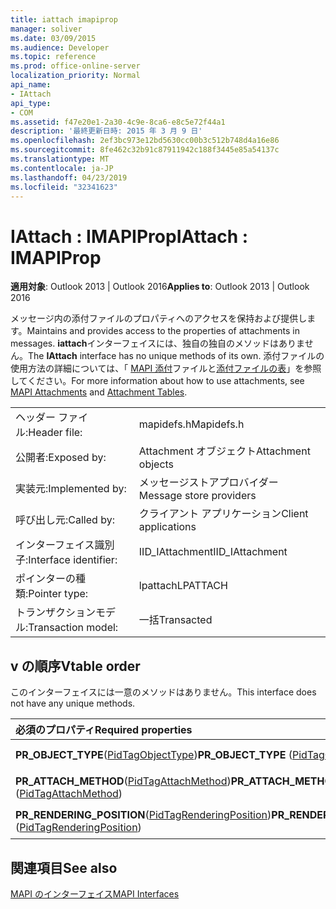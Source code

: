 ```yaml
---
title: iattach imapiprop
manager: soliver
ms.date: 03/09/2015
ms.audience: Developer
ms.topic: reference
ms.prod: office-online-server
localization_priority: Normal
api_name:
- IAttach
api_type:
- COM
ms.assetid: f47e20e1-2a30-4c9e-8ca6-e8c5e72f44a1
description: '最終更新日時: 2015 年 3 月 9 日'
ms.openlocfilehash: 2ef3bc973e12bd5630cc00b3c512b748d4a16e86
ms.sourcegitcommit: 8fe462c32b91c87911942c188f3445e85a54137c
ms.translationtype: MT
ms.contentlocale: ja-JP
ms.lasthandoff: 04/23/2019
ms.locfileid: "32341623"
---
```

# <a name="iattach--imapiprop"></a><span data-ttu-id="57aac-103">IAttach : IMAPIProp</span><span class="sxs-lookup"><span data-stu-id="57aac-103">IAttach : IMAPIProp</span></span>

  
  
<span data-ttu-id="57aac-104">**適用対象**: Outlook 2013 | Outlook 2016</span><span class="sxs-lookup"><span data-stu-id="57aac-104">**Applies to**: Outlook 2013 | Outlook 2016</span></span> 
  
<span data-ttu-id="57aac-105">メッセージ内の添付ファイルのプロパティへのアクセスを保持および提供します。</span><span class="sxs-lookup"><span data-stu-id="57aac-105">Maintains and provides access to the properties of attachments in messages.</span></span> <span data-ttu-id="57aac-106">**iattach**インターフェイスには、独自の独自のメソッドはありません。</span><span class="sxs-lookup"><span data-stu-id="57aac-106">The **IAttach** interface has no unique methods of its own.</span></span> <span data-ttu-id="57aac-107">添付ファイルの使用方法の詳細については、「 [MAPI 添付](mapi-attachments.md)ファイルと[添付ファイルの表](attachment-tables.md)」を参照してください。</span><span class="sxs-lookup"><span data-stu-id="57aac-107">For more information about how to use attachments, see [MAPI Attachments](mapi-attachments.md) and [Attachment Tables](attachment-tables.md).</span></span> 
  
|||
|:-----|:-----|
|<span data-ttu-id="57aac-108">ヘッダー ファイル:</span><span class="sxs-lookup"><span data-stu-id="57aac-108">Header file:</span></span>  <br/> |<span data-ttu-id="57aac-109">mapidefs.h</span><span class="sxs-lookup"><span data-stu-id="57aac-109">Mapidefs.h</span></span>  <br/> |
|<span data-ttu-id="57aac-110">公開者:</span><span class="sxs-lookup"><span data-stu-id="57aac-110">Exposed by:</span></span>  <br/> |<span data-ttu-id="57aac-111">Attachment オブジェクト</span><span class="sxs-lookup"><span data-stu-id="57aac-111">Attachment objects</span></span>  <br/> |
|<span data-ttu-id="57aac-112">実装元:</span><span class="sxs-lookup"><span data-stu-id="57aac-112">Implemented by:</span></span>  <br/> |<span data-ttu-id="57aac-113">メッセージストアプロバイダー</span><span class="sxs-lookup"><span data-stu-id="57aac-113">Message store providers</span></span>  <br/> |
|<span data-ttu-id="57aac-114">呼び出し元:</span><span class="sxs-lookup"><span data-stu-id="57aac-114">Called by:</span></span>  <br/> |<span data-ttu-id="57aac-115">クライアント アプリケーション</span><span class="sxs-lookup"><span data-stu-id="57aac-115">Client applications</span></span>  <br/> |
|<span data-ttu-id="57aac-116">インターフェイス識別子:</span><span class="sxs-lookup"><span data-stu-id="57aac-116">Interface identifier:</span></span>  <br/> |<span data-ttu-id="57aac-117">IID_IAttachment</span><span class="sxs-lookup"><span data-stu-id="57aac-117">IID_IAttachment</span></span>  <br/> |
|<span data-ttu-id="57aac-118">ポインターの種類:</span><span class="sxs-lookup"><span data-stu-id="57aac-118">Pointer type:</span></span>  <br/> |<span data-ttu-id="57aac-119">lpattach</span><span class="sxs-lookup"><span data-stu-id="57aac-119">LPATTACH</span></span>  <br/> |
|<span data-ttu-id="57aac-120">トランザクションモデル:</span><span class="sxs-lookup"><span data-stu-id="57aac-120">Transaction model:</span></span>  <br/> |<span data-ttu-id="57aac-121">一括</span><span class="sxs-lookup"><span data-stu-id="57aac-121">Transacted</span></span>  <br/> |
   
## <a name="vtable-order"></a><span data-ttu-id="57aac-122">v の順序</span><span class="sxs-lookup"><span data-stu-id="57aac-122">Vtable order</span></span>

<span data-ttu-id="57aac-123">このインターフェイスには一意のメソッドはありません。</span><span class="sxs-lookup"><span data-stu-id="57aac-123">This interface does not have any unique methods.</span></span>
  
|<span data-ttu-id="57aac-124">**必須のプロパティ**</span><span class="sxs-lookup"><span data-stu-id="57aac-124">**Required properties**</span></span>|<span data-ttu-id="57aac-125">**Access**</span><span class="sxs-lookup"><span data-stu-id="57aac-125">**Access**</span></span>|
|:-----|:-----|
|<span data-ttu-id="57aac-126">**PR_OBJECT_TYPE**([PidTagObjectType](pidtagobjecttype-canonical-property.md))</span><span class="sxs-lookup"><span data-stu-id="57aac-126">**PR_OBJECT_TYPE** ([PidTagObjectType](pidtagobjecttype-canonical-property.md))</span></span>  <br/> |<span data-ttu-id="57aac-127">読み取り専用</span><span class="sxs-lookup"><span data-stu-id="57aac-127">Read-only</span></span>  <br/> |
|<span data-ttu-id="57aac-128">**PR_ATTACH_METHOD**([PidTagAttachMethod](pidtagattachmethod-canonical-property.md))</span><span class="sxs-lookup"><span data-stu-id="57aac-128">**PR_ATTACH_METHOD** ([PidTagAttachMethod](pidtagattachmethod-canonical-property.md))</span></span>  <br/> |<span data-ttu-id="57aac-129">読み取り/書き込み</span><span class="sxs-lookup"><span data-stu-id="57aac-129">Read/write</span></span>  <br/> |
|<span data-ttu-id="57aac-130">**PR_RENDERING_POSITION**([PidTagRenderingPosition](pidtagrenderingposition-canonical-property.md))</span><span class="sxs-lookup"><span data-stu-id="57aac-130">**PR_RENDERING_POSITION** ([PidTagRenderingPosition](pidtagrenderingposition-canonical-property.md))</span></span>  <br/> |<span data-ttu-id="57aac-131">読み取り/書き込み</span><span class="sxs-lookup"><span data-stu-id="57aac-131">Read/write</span></span>  <br/> |
   
## <a name="see-also"></a><span data-ttu-id="57aac-132">関連項目</span><span class="sxs-lookup"><span data-stu-id="57aac-132">See also</span></span>



[<span data-ttu-id="57aac-133">MAPI のインターフェイス</span><span class="sxs-lookup"><span data-stu-id="57aac-133">MAPI Interfaces</span></span>](mapi-interfaces.md)

